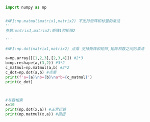 
<BlogInfo title="29.矩阵的乘法" author="白日梦想猿" pv=0 read_times=0 pre_cost_time=0分19秒 category="numpy学习" tag_list="['numpy学习']" create_time="2021.08.23 10:15:11" update_time="2022.01.30 21:46:47" />

```python
import numpy as np


#API:np.matmul(matrix1,matrix2) 不支持矩阵和标量的乘法
'''
参数:matrix1,matrix2:矩阵1和矩阵2

'''

#API:np.dot(matrix1,matrix2) 点乘 支持矩阵和矩阵,矩阵和数之间的乘法

a=np.array([[1,2,3],[2,3,4]]) #2*3
b=np.reshape(a,(3,2)) #3*2
c_matmul=np.matmul(a,b) #2*2
c_dot=np.dot(a,b) #点乘
print(f'a={a}\nb={b}\na*b={c_matmul}')
print(c_dot)



#与数相乘
x=10
print(np.dot(x,a)) #正常运算
print(np.matmul(x,a)) #报错
```
